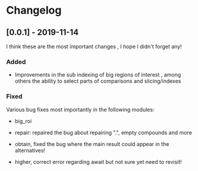 # Changelog

## [0.0.1] - 2019-11-14

I think these are the most important changes , I hope I didn't forget  any!

### Added

* Improvements in the sub indexing of big  regions of interest , among others the ability to select parts of comparisons and slicing/indexes

### Fixed

Various bug fixes most importantly in the following modules:

* big_roi

* repair: repaired the bug about repairing ".", empty compounds and more

* obtain, fixed the bug where the main result could appear in the alternatives!

* higher, correct error regarding await but not sure yet need to revisit!

